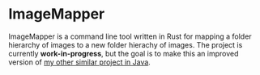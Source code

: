 
# ImageMapper

ImageMapper is a command line tool written in Rust for mapping a folder hierarchy of images to a new folder hierachy of images. The project is currently **work-in-progress**, but the goal is to make this an improved version of [my other similar project in Java](https://github.com/osklunds/ImageResizer).

